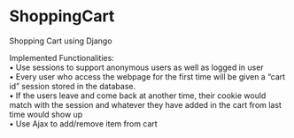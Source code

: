# ShoppingCart
Shopping Cart using Django

Implemented Functionalities:  
•	Use sessions to support anonymous users as well as logged in user  
•	Every user who access the webpage for the first time will be given a “cart id” session stored in the database.   
•	If the users leave and come back at another time, their cookie would match with the session and whatever they have added in the cart from last time would show up  
•	Use Ajax to add/remove item from cart  
